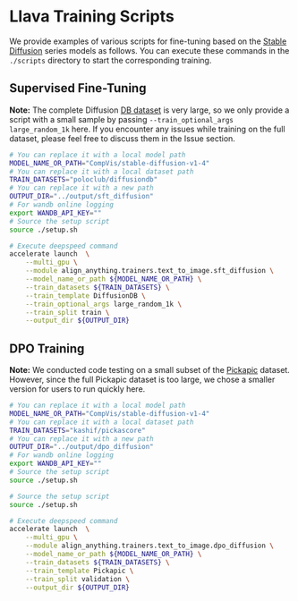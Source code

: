 # Llava Training Scripts

We provide examples of various scripts for fine-tuning based on the [Stable Diffusion](https://huggingface.co/CompVis/stable-diffusion-v1-4) series models as follows. You can execute these commands in the `./scripts` directory to start the corresponding training.

## Supervised Fine-Tuning

**Note:** The complete Diffusion [DB dataset](https://huggingface.co/datasets/poloclub/diffusiondb) is very large, so we only provide a script with a small sample by passing `--train_optional_args large_random_1k` here. If you encounter any issues while training on the full dataset, please feel free to discuss them in the Issue section.

```bash
# You can replace it with a local model path
MODEL_NAME_OR_PATH="CompVis/stable-diffusion-v1-4"
# You can replace it with a local dataset path
TRAIN_DATASETS="poloclub/diffusiondb"
# You can replace it with a new path
OUTPUT_DIR="../output/sft_diffusion"
# For wandb online logging
export WANDB_API_KEY=""
# Source the setup script
source ./setup.sh

# Execute deepspeed command
accelerate launch  \
	--multi_gpu \
	--module align_anything.trainers.text_to_image.sft_diffusion \
	--model_name_or_path ${MODEL_NAME_OR_PATH} \
	--train_datasets ${TRAIN_DATASETS} \
    --train_template DiffusionDB \
    --train_optional_args large_random_1k \
	--train_split train \
	--output_dir ${OUTPUT_DIR}
```

## DPO Training

**Note:** We conducted code testing on a small subset of the [Pickapic](https://huggingface.co/datasets/yuvalkirstain/pickapic_v1) dataset. However, since the full Pickapic dataset is too large, we chose a smaller version for users to run quickly here.

```bash
# You can replace it with a local model path
MODEL_NAME_OR_PATH="CompVis/stable-diffusion-v1-4"
# You can replace it with a local dataset path
TRAIN_DATASETS="kashif/pickascore"
# You can replace it with a new path
OUTPUT_DIR="../output/dpo_diffusion"
# For wandb online logging
export WANDB_API_KEY=""
# Source the setup script
source ./setup.sh

# Source the setup script
source ./setup.sh

# Execute deepspeed command
accelerate launch  \
	--multi_gpu \
	--module align_anything.trainers.text_to_image.dpo_diffusion \
	--model_name_or_path ${MODEL_NAME_OR_PATH} \
	--train_datasets ${TRAIN_DATASETS} \
    --train_template Pickapic \
	--train_split validation \
	--output_dir ${OUTPUT_DIR}
```
